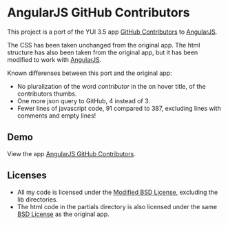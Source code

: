 AngularJS GitHub Contributors
=============================

This project is a port of the YUI 3.5 app
[GitHub Contributors] to [AngularJS].

The CSS has been taken unchanged from the original app. The html
structure has also been taken from the original app, but it has been
modified to work with [AngularJS].

Known differenses between this port and the original app:

* No pluralization of the word _contributor_ in the on hover title, of
  the contributors thumbs.
* One more json query to GitHub, 4 instead of 3.
* Fewer lines of javascript code, 91 compared to 387, excluding lines
  with comments and empty lines!

Demo
----
View the app [AngularJS GitHub Contributors].

Licenses
--------
* All my code is licensed under the [Modified BSD License], excluding
  the lib directories.
* The html code in the partials directory is also licensed under the same
  [BSD License] as the original app.

[GitHub Contributors]: http://yuilibrary.com/yui/docs/app/app-contributors.html
[AngularJS]: http://angularjs.org/
[AngularJS GitHub Contributors]: http://daha.github.com/angularJS-github-contributors
[Modified BSD License]: https://github.com/daha/angularJS-github-contributors/blob/master/LICENSE
[BSD License]: http://yuilibrary.com/license/
